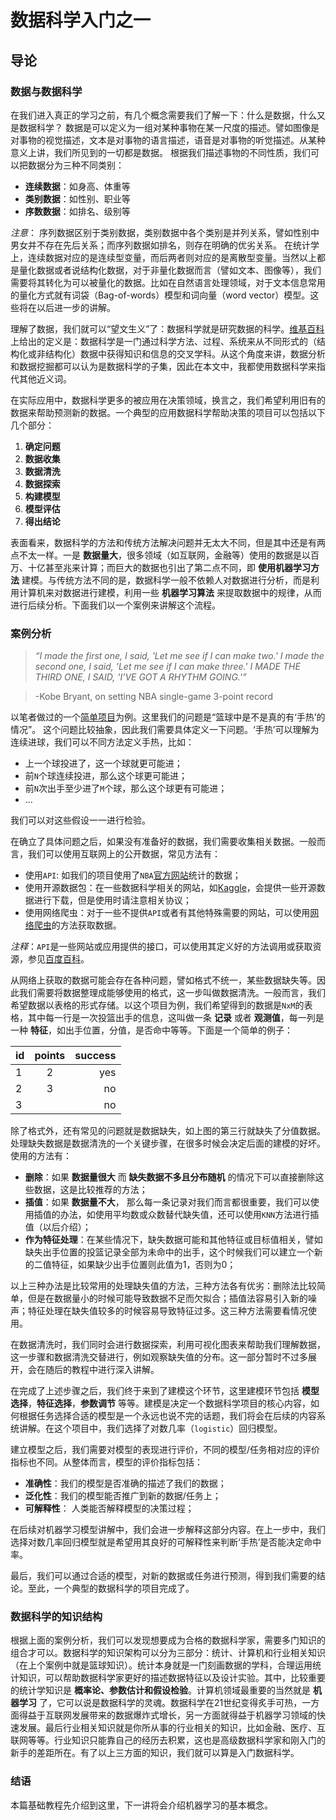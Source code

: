 # 数据科学入门之一
## 导论

### 数据与数据科学

在我们进入真正的学习之前，有几个概念需要我们了解一下：什么是数据，什么又是数据科学？
数据是可以定义为一组对某种事物在某一尺度的描述。譬如图像是对事物的视觉描述，文本是对事物的语言描述，语音是对事物的听觉描述。从某种意义上讲，我们所见到的一切都是数据。
根据我们描述事物的不同性质，我们可以把数据分为三种不同类别：
- **连续数据**：如身高、体重等
- **类别数据**：如性别、职业等
- **序数数据**：如排名、级别等

*注意*： 序列数据区别于类别数据，类别数据中各个类别是并列关系，譬如性别中男女并不存在先后关系；而序列数据如排名，则存在明确的优劣关系。
在统计学上，连续数据对应的是连续型变量，而后两者则对应的是离散型变量。当然以上都是量化数据或者说结构化数据，对于非量化数据而言（譬如文本、图像等），我们需要将其转化为可以被量化的数据。比如在自然语言处理领域，对于文本信息常用的量化方式就有词袋（Bag-of-words）模型和词向量（word vector）模型。这些将在以后进一步的讲解。

理解了数据，我们就可以“望文生义”了：数据科学就是研究数据的科学。[维基百科](https://en.wikipedia.org/wiki/Data_science)上给出的定义是：数据科学是一门通过科学方法、过程、系统来从不同形式的（结构化或非结构化）数据中获得知识和信息的交叉学科。从这个角度来讲，数据分析和数据挖掘都可以认为是数据科学的子集，因此在本文中，我都使用数据科学来指代其他近义词。

在实际应用中，数据科学更多的被应用在决策领域，换言之，我们希望利用旧有的数据来帮助预测新的数据。一个典型的应用数据科学帮助决策的项目可以包括以下几个部分：
1. **确定问题**
2. **数据收集**
3. **数据清洗**
4. **数据探索**
5. **构建模型**
6. **模型评估**
7. **得出结论**

表面看来，数据科学的方法和传统方法解决问题并无太大不同，但是其中还是有两点不太一样。一是 **数据量大**，很多领域（如互联网，金融等）使用的数据是以百万、十亿甚至兆来计算；而巨大的数据也引出了第二点不同，即 **使用机器学习方法** 建模。与传统方法不同的是，数据科学一般不依赖人对数据进行分析，而是利用计算机来对数据进行建模，利用一些 **机器学习算法** 来提取数据中的规律，从而进行后续分析。下面我们以一个案例来讲解这个流程。

### 案例分析
> *“I made the first one, I said, 'Let me see if I can make two.'*
>  *I made the second one, I said, 'Let me see if I can make three.'*
> *I MADE THE THIRD ONE, I SAID, 'I’VE GOT A RHYTHM GOING.'”*

> -Kobe Bryant, on setting NBA single-game 3-point record

以笔者做过的一个[简单项目](https://jihua0125.github.io/)为例。这里我们的问题是“篮球中是不是真的有‘手热’的情况”。 这个问题比较抽象，因此我们需要具体定义一下问题。‘手热’可以理解为连续进球，我们可以不同方法定义手热，比如：
- 上一个球投进了，这一个球就更可能进；
- 前`N`个球连续投进，那么这个球更可能进；
- 前`N`次出手至少进了`M`个球，那么这个球更有可能进；
- ...

我们可以对这些假设一一进行检验。

在确立了具体问题之后，如果没有准备好的数据，我们需要收集相关数据。一般而言，我们可以使用互联网上的公开数据，常见方法有：
- 使用`API`: 如我们的项目使用了`NBA`[官方网站](http://stats.nba.com/)统计的数据；
- 使用开源数据包：在一些数据科学相关的网站，如[Kaggle](https://www.kaggle.com/)，会提供一些开源数据进行下载，但是使用时请注意相关协议；
- 使用网络爬虫：对于一些不提供`API`或者有其他特殊需要的网站，可以使用[网络爬虫](https://baike.baidu.com/item/%E7%BD%91%E7%BB%9C%E7%88%AC%E8%99%AB)的方法获取数据。

*注释*：`API`是一些网站或应用提供的接口，可以使用其定义好的方法调用或获取资源，参见[百度百科](https://baike.baidu.com/item/api/10154)。

从网络上获取的数据可能会存在各种问题，譬如格式不统一，某些数据缺失等。因此我们需要将数据整理成能够使用的格式，这一步叫做数据清洗。一般而言，我们希望数据以表格的形式存储。以这个项目为例，我们希望得到的数据是`NxM`的表格，其中每一行是一次投篮出手的信息，这叫做一条 **记录** 或者 **观测值**，每一列是一种 **特征**，如出手位置，分值，是否命中等等。下面是一个简单的例子：

| id    | points | success |
| ------|:------:| -------:|
| 1     | 2      | yes     |
| 2     | 3      | no      |
| 3     |        | no      |

除了格式外，还有常见的问题就是数据缺失，如上图的第三行就缺失了分值数据。处理缺失数据是数据清洗的一个关键步骤，在很多时候会决定后面的建模的好坏。使用的方法有：
- **删除**：如果 **数据量很大** 而 **缺失数据不多且分布随机** 的情况下可以直接删除这些数据，这是比较推荐的方法；
- **插值**：如果 **数据量不大**， 那么每一条记录对我们而言都很重要，我们可以使用插值的办法，如使用平均数或众数替代缺失值，还可以使用`KNN`方法进行插值（以后介绍）；
- **作为特征处理**：在某些情况下，缺失数据可能和其他特征或目标值相关，譬如缺失出手位置的投篮记录全部为未命中的出手，这个时候我们可以建立一个新的二值特征，如果缺少出手位置则此值为1，否则为0；

以上三种办法是比较常用的处理缺失值的方法，三种方法各有优劣：删除法比较简单，但是在数据量小的时候可能导致数据不足而欠拟合；插值法容易引入新的噪声；特征处理在缺失值较多的时候容易导致特征过多。这三种方法需要看情况使用。

在数据清洗时，我们同时会进行数据探索，利用可视化图表来帮助我们理解数据，这一步骤和数据清洗交替进行，例如观察缺失值的分布。这一部分暂时不过多展开，会在随后的教程中进行深入讲解。

在完成了上述步骤之后，我们终于来到了建模这个环节，这里建模环节包括 **模型选择**，**特征选择**，**参数调节** 等等。建模是决定一个数据科学项目的核心内容，如何根据任务选择合适的模型是一个永远也说不完的话题，我们将会在后续的内容系统讲解。在这个项目中，我们选择了对数几率（`logistic`）回归模型。

建立模型之后，我们需要对模型的表现进行评价，不同的模型/任务相对应的评价指标也不同。从整体而言，模型的评价指标包括：
- **准确性**：我们的模型是否准确的描述了我们的数据；
- **泛化性**：我们的模型能否推广到新的数据/任务上；
- **可解释性**： 人类能否解释模型的决策过程；

在后续对机器学习模型讲解中，我们会进一步解释这部分内容。在上一步中，我们选择对数几率回归模型就是希望用其良好的可解释性来判断‘手热’是否能决定命中率。

最后，我们可以通过合适的模型，对新的数据或任务进行预测，得到我们需要的结论。至此，一个典型的数据科学的项目完成了。


### 数据科学的知识结构

根据上面的案例分析，我们可以发现想要成为合格的数据科学家，需要多门知识的组合才可以。数据科学的知识架构可以分为三部分：统计、计算机和行业相关知识（在上个案例中就是篮球知识）。统计本身就是一门刻画数据的学科，合理运用统计知识，可以帮助数据科学家更好的描述数据特征以及设计实验。其中，比较重要的统计学知识是 **概率论、参数估计和假设检验**。计算机领域最重要的当然就是 **机器学习** 了，它可以说是数据科学的灵魂。数据科学在21世纪变得炙手可热，一方面得益于互联网发展带来的数据爆炸式增长，另一方面就得益于机器学习领域的快速发展。最后行业相关知识就是你所从事的行业相关的知识，比如金融、医疗、互联网等等。行业知识只能靠自己的经历去积累，这也是高级数据科学家和刚入门的新手的差距所在。有了以上三方面的知识，我们就可以算是入门数据科学。

### 结语

本篇基础教程先介绍到这里，下一讲将会介绍机器学习的基本概念。
